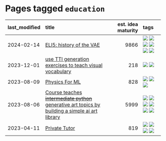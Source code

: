 # Pages tagged `education`

|last_modified|title|est. idea maturity|tags
|:---|:---|---:|:---|
|2024-02-14|[ELI5: history of the VAE](../ufldl_history.md)|9866|[![](https://img.shields.io/badge/tag-education-869cae)](../tags/education.md) [![](https://img.shields.io/badge/tag-feature_learning-b3194)](../tags/feature_learning.md) [![](https://img.shields.io/badge/tag-history-34720)](../tags/history.md) [![](https://img.shields.io/badge/tag-history_of_science-db71cb)](../tags/history_of_science.md) [![](https://img.shields.io/badge/tag-publication-35d420)](../tags/publication.md) [![](https://img.shields.io/badge/tag-vae-71e862)](../tags/vae.md)|
|2023-12-01|[use TTI generation exercises to teach visual vocabulary](../tti-for-visual-vocab.md)|218|[![](https://img.shields.io/badge/tag-course-c9145c)](../tags/course.md) [![](https://img.shields.io/badge/tag-education-869cae)](../tags/education.md)|
|2023-08-09|[Physics For ML](../physics_for_ml.md)|828|[![](https://img.shields.io/badge/tag-curriculum-3c3258)](../tags/curriculum.md) [![](https://img.shields.io/badge/tag-education-869cae)](../tags/education.md) [![](https://img.shields.io/badge/tag-publication-35d420)](../tags/publication.md)|
|2023-08-06|[Course teaches ~~intermediate python~~ generative art topics by building a simple ai art library](../Course_teaches_basic_python_by_building_a_simple_ai_art_library.md)|5999|[![](https://img.shields.io/badge/tag-curriculum-3c3258)](../tags/curriculum.md) [![](https://img.shields.io/badge/tag-education-869cae)](../tags/education.md) [![](https://img.shields.io/badge/tag-from_issue-77485f)](../tags/from_issue.md) [![](https://img.shields.io/badge/tag-public_good-b5ec2c)](../tags/public_good.md) [![](https://img.shields.io/badge/tag-publication-35d420)](../tags/publication.md) [![](https://img.shields.io/badge/tag-wip-b7fb0)](../tags/wip.md)|
|2023-04-11|[Private Tutor](../private_tutor.md)|819|[![](https://img.shields.io/badge/tag-ai-b59164)](../tags/ai.md) [![](https://img.shields.io/badge/tag-discussion-2b1224)](../tags/discussion.md) [![](https://img.shields.io/badge/tag-education-869cae)](../tags/education.md) [![](https://img.shields.io/badge/tag-startup-3c7f53)](../tags/startup.md)|